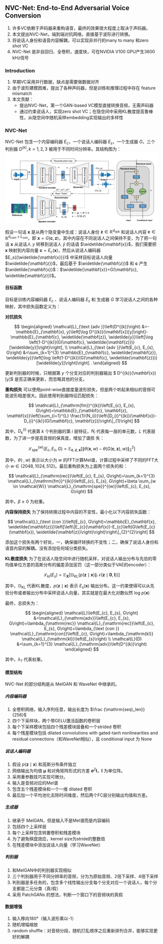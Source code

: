 <!--
 * @Author: guoyinlin 1264514936@qq.com
 * @Date: 2022-08-03 11:05:34
 * @LastEditors: guoyinlin 1264514936@qq.com
 * @LastEditTime: 2022-08-03 15:53:59
 * @FilePath: \论文笔记\nvc-net.md
 * @Description: 这是默认设置,请设置`customMade`, 打开koroFileHeader查看配置 进行设置: https://github.com/OBKoro1/koro1FileHeader/wiki/%E9%85%8D%E7%BD%AE
-->

## NVC-Net: End-to-End Adversarial Voice Conversion

1. 许多VC依赖于声码器来重构语音，最终的效果很大程度上取决于声码器。
2. 本文提出NVC-Net，端到端对抗网络，直接基于波形进行转换。
3. 将说话人身份和语音内容解耦，可以实现非并行的many to many 和zero shot VC
4. NVC-Net 是非自回归、全卷积，速度快，可在NVIDIA V100 GPU产生3600 kHz信号

### Introduction

1. 早期VC采用并行数据，缺点是需要做数据对齐
2. 由于波形建模困难，提出了各种声码器，但是训练和推理过程中存在 feature mismatch
3. 本文贡献：
   + 提出NVC-Net，第一个GAN-based VC模型直接转换音频，无需声码器
   + 通过约束说话人，实现zero shot VC；在隐空间中采用KL散度提高鲁棒性，从隐空间中随机采样embedding实现输出的多样性

### NVC-Net

NVC-Net 包含一个内容编码器 $E_c$，一个说话人编码器 $E_s$，一个生成器 $G$，三个判别器 $D^{(k)}, k=1,2,3$ 被用于不同时间分辨率。其结构图为：
![1659506583097](image/nvc-net/1659506583097.png)

假设一句话 $\mathbf{x}$ 是从两个隐变量中生成：说话人身份 $\mathbf{z} \in \mathbb{R}^{d_\text{spk}}$ 和说话人内容 $\mathbf{c} \in \mathbb{R}^{d_\text{com} \times L_\text{con}}$，即 $\mathbf{x} = G(\mathbf{c}, \mathbf{z})$，其中内容在不同说话人之间保持不变，为了把一句话 $\mathbf{x}$ 从说话人 $y$ 转移到说话人 $\widetilde{y}$ 的话语 $\widetilde{\mathbf{x}}$，我们需要把 $\mathbf{x}$ 映射到内容向量 $\mathbf{c} = E_c({\mathbf{x}})$，然后从说话人编码器 $E_s({\widetilde{\mathbf{x}}})$ 中采样目标说话人向量 $\widetilde{\mathbf{z}}$，最后基于 $\widetilde{\mathbf{z}}$ 和 $\mathbf{c}$ 产生 $\widetilde{\mathbf{x}}$：$\widetilde{\mathbf{x}}=G(\mathbf{c}, \widetilde{\mathbf{z}})$。

#### 目标函数

目标是训练内容编码器 $E_c$ 、说话人编码器 $E_s$ 和 生成器 $G$ 学习说话人之间的各种映射，其中损失函数定义为：

**对抗损失**

$$
\begin{aligned} \mathcal{L}_{\text {adv }}\left(D^{(k)}\right) &=-\mathbb{E}_{\mathbf{x}, y}\left[\log D^{(k)}(\mathbf{x})[y]\right]-\mathbb{E}_{\mathbf{c}, \widetilde{\mathbf{z}}, \widetilde{y}}\left[\log \left(1-D^{(k)}(G(\mathbf{c}, \widetilde{\mathbf{z}}))[\widetilde{y}]\right)\right], \\ \mathcal{L}_{\text {adv }}\left(E_{c}, E_{s}, G\right) &=\sum_{k=1}^{3} \mathbb{E}_{\mathbf{c}, \widetilde{\mathbf{z}}, \widetilde{y}}\left[\log \left(1-D^{(k)}(G(\mathbf{c}, \widetilde{\mathbf{z}}))[\widetilde{y}]\right)\right] . \end{aligned}
$$

更新判别器的时候，只根据第 $y$ 个分支对应的判别器输出 $ D^{(k)}(\mathbf{x})[y]$ 是否正确来更新，而忽略其他的分支。

**重构损失**
可以使用point-wise直接度量波形损失，但是两个听起来相似的音频可能波形相差很大。因此使用判别器特征匹配损失：

$$
\mathcal{L}_{\mathrm{fm}}^{(k)}\left(E_{c}, E_{s}, G\right)=\mathbb{E}_{\mathbf{c}, \mathbf{z}, \mathbf{x}}\left[\sum_{i=1}^{L} \frac{1}{N_{i}}\left\|D_{i}^{(k)}(\mathbf{x})-D_{i}^{(k)}(G(\mathbf{c}, \mathbf{z}))\right\|_{1}\right]
$$

其中，$D_{k}^{(i)}$ 代表第 $k$ 个判别器的第 $i$ 层特征，$N_i$ 代表每一层的单元数，$L$ 代表层数，为了进一步提高音频的保真度，增加了谱损	失：

$$
\mathcal{L}_{\mathrm{spe}}^{(w)}\left(E_{c}, E_{s}, G\right)=\mathbb{E}_{\mathbf{c}, \mathbf{z}, \mathbf{x}}\left[\|\theta(\mathbf{x}, w)-\theta(G(\mathbf{c}, \mathbf{z}), w)\|_{2}^{2}\right]
$$

其中，$\theta(\cdot, w)$ 表示以大小为 $w$ 的FFT计算Mel谱，计算过程中采样了不同的FFT大小 $w \in \{2048, 1024, 512\}$。最后重构损失为上面两个损失的和：

$$
\mathcal{L}_{\mathrm{rec}}\left(E_{c}, E_{s}, G\right)=\sum_{k=1}^{3} \mathcal{L}_{\mathrm{fm}}^{(k)}\left(E_{c}, E_{s}, G\right)+\beta \sum_{w \in \mathcal{W}} \mathcal{L}_{\mathrm{spe}}^{(w)}\left(E_{c}, E_{s}, G\right)
$$

其中，$\beta \ge 0$ 为权重。

**内容保持损失**
为了保持转换过程中内容的不变性，最小化以下内容损失函数：

$$
\mathcal{L}_{\text {con }}\left(E_{c}, G\right)=\mathbb{E}_{\mathbf{x}, \widetilde{\mathbf{z}}}\left[\left\|E_{c}(\mathbf{x})-E_{c}\left(G\left(E_{c}(\mathbf{x}), \widetilde{\mathbf{z}}\right)\right)\right\|_{2}^{2}\right]
$$

添加这个损失有两个好处，一，确保循环转换的不变性；二，确保了说话人身份和语音内容的解耦。没有添加任何域分类损失。

**KL散度损失**
为了在说话人隐空间中进行随机采样，对说话人输出分布与先验的零均值单位方差的高斯分布的偏差添加惩罚（这一部分类似于VAE的encoder）：

$$
\mathcal{L}_{\mathrm{kl}}\left(E_{s}\right)=\mathbb{E}_{\mathbf{X}}\left[\mathbb{D}_{\mathrm{KL}}(p(\mathbf{z} \mid \mathbf{x}) \| \mathcal{N}(\mathbf{z} \mid \mathbf{0}, \mathbf{I}))\right]
$$

其中，$\mathbb{D}_\mathrm{KL}$ 代表KL散度，$p(\mathbf{z} \mid \mathbf{x})$ 表示 $E_s(\mathbf{x})$ 输出分布。这一约束使得可以从先验分布或者输出分布中采样说话人向量，其实就是在最大化对数似然 $\mathrm{log} \ p(\mathbf{x})$

最终，总损失为：

$$
\begin{aligned}
\mathcal{L}\left(E_{c}, E_{s}, G\right) &=\mathcal{L}_{\mathrm{adv}}\left(E_{c}, E_{s}, G\right)+\lambda_{\mathrm{rec}} \mathcal{L}_{\mathrm{rec}}\left(E_{c}, E_{s}, G\right)+\lambda_{\text {con }} \mathcal{L}_{\mathrm{con}}\left(E_{c}, G\right)+\lambda_{\mathrm{kl}} \mathcal{L}_{\mathrm{kl}}\left(E_{s}\right) \\
\mathcal{L}(D) &=\sum_{k=1}^{3} \mathcal{L}_{\mathrm{adv}}\left(D^{(k)}\right)
\end{aligned}
$$

其中，$\lambda_{?}$ 代表权重。

#### 模型结构

NVC-Net 的部分结构是从 MelGAN 和 WaveNet 中继承的。

##### 内容编码器

1. 全卷积网络，输入序列任意，输出长度为 $\frac {\mathrm{seq\_len}} {256}$
2. 四个下采样块，两个带GELU激活函数的卷积层
3. 每个下采样模块包括四个残差模块层叠和一个strided 卷积
4. 每个残差模块包括 dilated convolutions with gated-tanh nonlinearities and residual connections（和WaveNet相似），且 conditional input 为 None

##### 说话人编码器

1. 假设 $p(\mathbf{z} \mid \mathbf{x})$ 和高斯分布条件独立
2. 网络输出为均值 $\mathbf{\mu}$ 和对角矩阵形式的方差 $\mathbf{\sigma}^2 \mathbf{I}$，$\mathbf{I}$ 为单位阵。
3. 采用重参数技巧实现可微分。
4. 输入是音频对应的Mel谱
5. 包含五个残差模块和一个一维 dilated 卷积
6. 最后加一个平均池化去除时间维度，然后两个FC层分别输出均值和方差。

##### 生成器

1. 继承于 MelGAN，但是输入不是Mel谱而是内容编码
2. 包括四个上采样层
3. 每个上采样包含转置卷积和残差模块
4. 为了避免棋盘效应，kernel size为stride的整数倍
5. 在残差模块中添加说话人向量（学习WaveNet）

##### 判别器

1. 和MelGAN中的判别器实现相似
2. 三个判别器用于不同分辨率的音频，分为为原始音频、2倍下采样、4倍下采样
3. 判别器是多任务的，包含多个线性输出分支每个分支对应一个说话人，每个分支都是二元分类（真/假）
4. 采用 PatchGANs 的想法，判断一个窗口下的音频块的真假

#### 数据增强

1. 输入移向180°（输入波形乘以-1）
2. 随机增幅缩放
3. random shuffle：对音频分段，随机打乱顺序之后重新排列合并，能够实现更好的解耦
